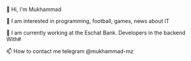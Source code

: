 👋 Hi, I'm Mukhammad

👀 I am interested in programming, football, games, news about IT

🌱 I am currently working at the Eschat Bank. Developers in the backend With#

📫 How to contact me telegram @mukhammad-mz

<!---
mukhammad-mz/mukhammad-mz is a ✨ special ✨ repository because its `README.md` (this file) appears on your GitHub profile.
You can click the Preview link to take a look at your changes.
--->
